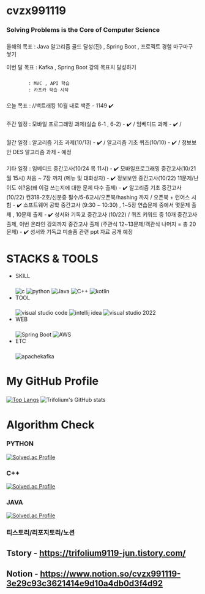 # cvzx991119
### Solving Problems is the Core of Computer Science

###
올해의 목표 : Java 알고리즘 골드 달성(진) , Spring Boot , 프로젝트 경험 마구마구 쌓기

이번 달 목표 : Kafka , Spring Boot 강의 목표치 달성하기
### 
            : MVC , API 학습
            : 카프카 학습 시작
           
###
오늘 목표 :   //백트래킹 10월 내로
            백준 - 1149 ✔️

###
주간 일정 :   모바일 프로그래밍 과제(실습 6-1 , 6-2) - ✔️ / 임베디드 과제 - ✔️ / 
           
###
월간 일정 :   알고리즘 기초 과제(10/13) - ✔️ /  알고리즘 기초 퀴즈(10/10) - ✔️ /  정보보안 DES 알고리즘 과제 - 예정

###
기타 일정 :   임베디드 중간고사(10/24 목 11시) -  ✔️
             모바일프로그래밍 중간고사(10/21 월 15시) 처음 ~ 7장 까지 (메뉴 및 대화상자) - ✔️
             정보보안 중간고사(10/22) 11문제/난이도 쉬?움(왜 이걸 쓰는지에 대한 문제 다수 출제) - ✔️
             알고리즘 기초 중간고사(10/22) 컨318-2호/신분증 필수/5-6교시/오픈북/hashing 까지 /  오픈북 + 런어스 시험 - ✔️
             소프트웨어 공학 중간고사 (9:30 ~ 10:30) , 1~5장 연습문제 중에서 몇문제 출제 , 10문제 출제  - ✔️
             성서와 기독교 중간고사 (10/22) /  퀴즈 키워드 중 10개 중간고사 출제, 이번 온라인 강의까지 중간고사 출제 (주관식 12~13문제/객관식 나머지 = 총 20문제) - ✔️
             성서와 기독교 미술품 관련 ppt 자료 공개 예정
            


# STACKS & TOOLS
- SKILL
  ###
  ![c](https://img.shields.io/badge/C-A8B9CC.svg?&style=for-the-badge&logo=c&logoColor=white)
  ![python](https://img.shields.io/badge/python-3776AB.svg?&style=for-the-badge&logo=python&logoColor=white)
  ![Java](https://img.shields.io/badge/Java-007396.svg?&style=for-the-badge&logo=openjdk&logoColor=white)
  ![C++](https://img.shields.io/badge/C++-00599C.svg?&style=for-the-badge&logo=cplusplus&logoColor=white)
  ![kotlin](https://img.shields.io/badge/kotlin-7F52FF.svg?&style=for-the-badge&logo=kotlin&logoColor=white)
- TOOL
  ###
  ![visual studio code](https://img.shields.io/badge/visual%20studio%20code-007ACC.svg?&style=for-the-badge&logo=visualstudiocode&logoColor=white)
  ![intellij idea](https://img.shields.io/badge/intellij%20idea-000000.svg?&style=for-the-badge&logo=intellijidea&logoColor=white)
  ![visual studio 2022](https://img.shields.io/badge/visual%20studio-7F52FF.svg?&style=for-the-badge&logo=visualstudio&logoColor=white)
- WEB
  ###
  ![Spring Boot](https://img.shields.io/badge/Spring%20Boot-6DB33F.svg?&style=for-the-badge&logo=springboot&logoColor=white)
  ![AWS](https://img.shields.io/badge/AWS-232F3E.svg?&style=for-the-badge&logo=amazonwebservices&logoColor=white)
- ETC
  ###
  ![apachekafka](https://img.shields.io/badge/apache%20kafka-231F20.svg?&style=for-the-badge&logo=apachekafka&logoColor=white)

  

# My GitHub Profile
  ###
  [![Top Langs](https://github-readme-stats.vercel.app/api/top-langs/?username=kimmj-stale)](https://github.com/kimmj-stale/github-readme-stats)
  ![Trifolium's GitHub stats](https://github-readme-stats.vercel.app/api?username=kimmj-stale&show_icons=true&theme=dark)
  

# Algorithm Check
### PYTHON
[![Solved.ac Profile](http://mazassumnida.wtf/api/v2/generate_badge?boj=cvzx991119)](https://solved.ac/cvzx991119/)
### C++
[![Solved.ac Profile](http://mazassumnida.wtf/api/v2/generate_badge?boj=trifolium991119)](https://solved.ac/trifolium991119/)
### JAVA
[![Solved.ac Profile](http://mazassumnida.wtf/api/v2/generate_badge?boj=verox0304)](https://solved.ac/verox0304/)

### 티스토리/리포지토리/노션
## Tstory - https://trifolium9119-jun.tistory.com/
## Notion - https://www.notion.so/cvzx991119-3e29c93c3621414e9d10a4db0d3f4d92
